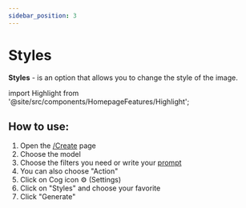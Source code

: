 ```yaml
---
sidebar_position: 3
---
```


# Styles

**Styles** - is an option that allows you to change the style of the image.

import Highlight from '@site/src/components/HomepageFeatures/Highlight';

## <Highlight>How to use:</Highlight>

1. Open the [/Create](https://pornx.ai/create) page
2. Choose the model
3. Choose the filters you need or write your [prompt](https://pornx.ai/create)
4. You can also choose "Action"
5. Click on Cog icon ⚙ (Settings)
6. Click on "Styles" and choose your favorite
7. Click "Generate"
